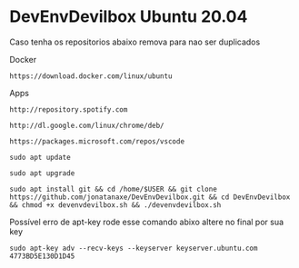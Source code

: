 # DevEnvDevilbox Ubuntu 20.04

Caso tenha os repositorios abaixo remova para nao ser duplicados

Docker
```
https://download.docker.com/linux/ubuntu
```
Apps
```
http://repository.spotify.com
```
```
http://dl.google.com/linux/chrome/deb/
```
```
https://packages.microsoft.com/repos/vscode
```


```
sudo apt update
```
```
sudo apt upgrade
```
```
sudo apt install git && cd /home/$USER && git clone https://github.com/jonatanaxe/DevEnvDevilbox.git && cd DevEnvDevilbox && chmod +x devenvdevilbox.sh && ./devenvdevilbox.sh
```

Possível erro de apt-key rode esse comando abixo altere no final por sua key
```
sudo apt-key adv --recv-keys --keyserver keyserver.ubuntu.com 4773BD5E130D1D45
```
